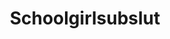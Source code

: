 ---
title: Schoolgirlsubslut
crosslinks:
- PetiteGoneWild
- livven
- Sexsells
- CuteLittleButts
- AMAAggregator
---